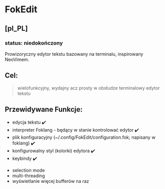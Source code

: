 # FokEdit

## [pl_PL]
### status: niedokończony
Prowizoryczny edytor tekstu bazowany na terminalu, inspirowany NeoVimem.

## Cel:
> wielofunkcyjny, wydajny acz prosty w obsłudze terminalowy edytor tekstu

## Przewidywane Funkcje:
* edycja tekstu ✔️
* interpreter Foklang - będący w stanie kontrolować edytor ✔️
* plik konfiguracyjny (~/.config/FokEdit/configuration.fok; napisany w foklang) ✔️
* konfigurowalny styl (kolorki) edytora ✔️
* keybindy ✔️
- selection mode
- multi-threading
- wyświetlanie więcej bufferów na raz

